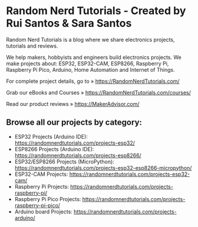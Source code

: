 Random Nerd Tutorials - Created by Rui Santos & Sara Santos
=====================

Random Nerd Tutorials is a blog where we share electronics projects, tutorials and reviews.

We help makers, hobbyists and engineers build electronics projects. We make projects about: ESP32, ESP32-CAM, ESP8266, Raspberry Pi, Raspberry Pi Pico, Arduino, Home Automation and Internet of Things. 

For complete project details, go to » https://RandomNerdTutorials.com/

Grab our eBooks and Courses » https://RandomNerdTutorials.com/courses/

Read our product reviews » https://MakerAdvisor.com/

## Browse all our projects by category:
- ESP32 Projects (Arduino IDE): https://randomnerdtutorials.com/projects-esp32/
- ESP8266 Projects (Arduino IDE): https://randomnerdtutorials.com/projects-esp8266/
- ESP32/ESP8266 Projects (MicroPython): https://randomnerdtutorials.com/projects-esp32-esp8266-micropython/
- ESP32-CAM Projects: https://randomnerdtutorials.com/projects-esp32-cam/
- Raspberry Pi Projects: https://randomnerdtutorials.com/projects-raspberry-pi/
- Raspberry Pi Pico Projects: https://randomnerdtutorials.com/projects-raspberry-pi-pico/
- Arduino board Projects: https://randomnerdtutorials.com/projects-arduino/
